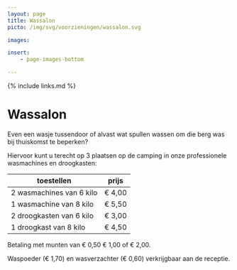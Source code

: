 ```yaml
---
layout: page
title: Wassalon
picto: /img/svg/voorzieningen/wassalon.svg

images:

insert:
    - page-images-bottom

---
```

{% include links.md %}

# Wassalon

Even een wasje tussendoor of alvast wat spullen wassen om die berg was bij thuiskomst te beperken?

Hiervoor kunt u terecht op 3 plaatsen op de camping in onze professionele wasmachines en droogkasten:


| toestellen               | prijs  |
|--------------------------|:------:|
| 2 wasmachines van 6 kilo | € 4,00 |
| 1 wasmachine van 8 kilo  | € 5,50 |
| 2 droogkasten van 6 kilo | € 3,00 |
| 1 droogkast van 8 kilo   | € 4,50 |


Betaling met munten van € 0,50 € 1,00 of € 2,00.

Waspoeder (€ 1,70) en wasverzachter (€ 0,60)  verkrijgbaar aan de receptie.